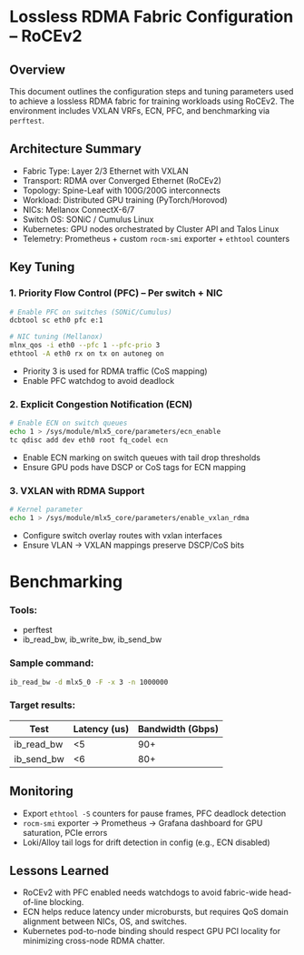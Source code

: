 # Lossless RDMA Fabric Configuration – RoCEv2

## Overview
This document outlines the configuration steps and tuning parameters used to achieve a lossless RDMA fabric for training workloads using RoCEv2. The environment includes VXLAN VRFs, ECN, PFC, and benchmarking via `perftest`.

## Architecture Summary
- Fabric Type: Layer 2/3 Ethernet with VXLAN
- Transport: RDMA over Converged Ethernet (RoCEv2)
- Topology: Spine-Leaf with 100G/200G interconnects
- Workload: Distributed GPU training (PyTorch/Horovod)
- NICs: Mellanox ConnectX-6/7
- Switch OS: SONiC / Cumulus Linux
- Kubernetes: GPU nodes orchestrated by Cluster API and Talos Linux
- Telemetry: Prometheus + custom `rocm-smi` exporter + `ethtool` counters

## Key Tuning 

### 1. Priority Flow Control (PFC) – Per switch + NIC

```bash
# Enable PFC on switches (SONiC/Cumulus)
dcbtool sc eth0 pfc e:1
```

```bash
# NIC tuning (Mellanox)
mlnx_qos -i eth0 --pfc 1 --pfc-prio 3
ethtool -A eth0 rx on tx on autoneg on
```

- Priority 3 is used for RDMA traffic (CoS mapping)
- Enable PFC watchdog to avoid deadlock

### 2. Explicit Congestion Notification (ECN)

```bash
# Enable ECN on switch queues
echo 1 > /sys/module/mlx5_core/parameters/ecn_enable
tc qdisc add dev eth0 root fq_codel ecn
```

- Enable ECN marking on switch queues with tail drop thresholds
- Ensure GPU pods have DSCP or CoS tags for ECN mapping

### 3. VXLAN with RDMA Support

```bash
# Kernel parameter
echo 1 > /sys/module/mlx5_core/parameters/enable_vxlan_rdma
```

- Configure switch overlay routes with vxlan interfaces
- Ensure VLAN → VXLAN mappings preserve DSCP/CoS bits

# Benchmarking

### Tools:
- perftest
- ib_read_bw, ib_write_bw, ib_send_bw

### Sample command:
```bash
ib_read_bw -d mlx5_0 -F -x 3 -n 1000000
```

### Target results:
| Test         | Latency (us) | Bandwidth (Gbps) |
|--------------|--------------|------------------|
| ib_read_bw   | <5           | 90+              |
| ib_send_bw   | <6           | 80+              |

## Monitoring

- Export `ethtool -S` counters for pause frames, PFC deadlock detection
- `rocm-smi` exporter → Prometheus → Grafana dashboard for GPU saturation, PCIe errors
- Loki/Alloy tail logs for drift detection in config (e.g., ECN disabled)

## Lessons Learned

- RoCEv2 with PFC enabled needs watchdogs to avoid fabric-wide head-of-line blocking.
- ECN helps reduce latency under microbursts, but requires QoS domain alignment between NICs, OS, and switches.
- Kubernetes pod-to-node binding should respect GPU PCI locality for minimizing cross-node RDMA chatter.

